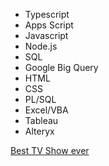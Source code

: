 - Typescript
- Apps Script
- Javascript
- Node.js
- SQL
- Google Big Query
- HTML
- CSS
- PL/SQL
- Excel/VBA
- Tableau
- Alteryx

[Best TV Show ever](https://taskmaster.tv/)


<!---
PhilomathJ/PhilomathJ is a ✨ special ✨ repository because its `README.md` (this file) appears on your GitHub profile.
You can click the Preview link to take a look at your changes.
--->
